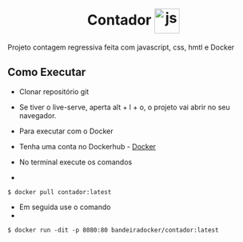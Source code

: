 <h1 align="center">
  Contador    <img align="center" alt="js" height="50px" src="https://cdn.jsdelivr.net/gh/devicons/devicon/icons/javascript/javascript-plain.svg" />

</h1>


Projeto contagem regressiva feita com javascript, css, hmtl e Docker


## Como Executar

- Clonar repositório git
- Se tiver o live-serve, aperta alt + l + o, o projeto vai abrir no seu navegador.

- Para executar com o Docker
- Tenha uma conta no Dockerhub - [Docker](https://hub.docker.com/)
- No terminal execute os comandos 
- 
```
$ docker pull contador:latest
```

- Em seguida use o comando
- 
```
$ docker run -dit -p 8080:80 bandeiradocker/contador:latest
```


